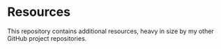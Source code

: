 # Resources

This repository contains additional resources, heavy in size by my other GitHub project repositories.
